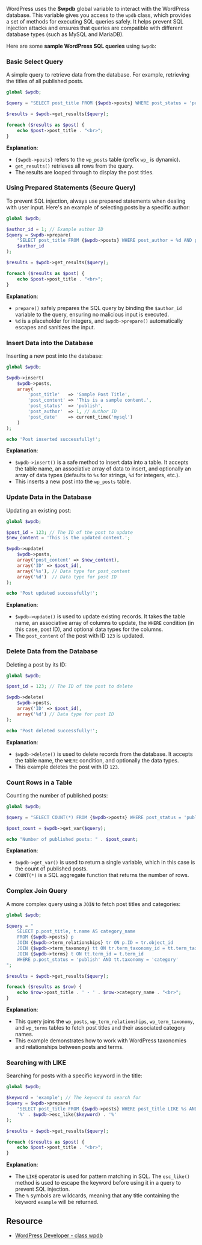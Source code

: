 WordPress uses the **$wpdb** global variable to interact with the WordPress database. This variable gives you access to the `wpdb` class, which provides a set of methods for executing SQL queries safely. It helps prevent SQL injection attacks and ensures that queries are compatible with different database types (such as MySQL and MariaDB).

Here are some **sample WordPress SQL queries** using `$wpdb`:

### **Basic Select Query**
A simple query to retrieve data from the database. For example, retrieving the titles of all published posts.

```php
global $wpdb;

$query = "SELECT post_title FROM {$wpdb->posts} WHERE post_status = 'publish'";

$results = $wpdb->get_results($query);

foreach ($results as $post) {
    echo $post->post_title . "<br>";
}
```

**Explanation**:
- `{$wpdb->posts}` refers to the `wp_posts` table (prefix `wp_` is dynamic).
- `get_results()` retrieves all rows from the query.
- The results are looped through to display the post titles.

### **Using Prepared Statements (Secure Query)**
To prevent SQL injection, always use prepared statements when dealing with user input. Here's an example of selecting posts by a specific author:

```php
global $wpdb;

$author_id = 1; // Example author ID
$query = $wpdb->prepare(
    "SELECT post_title FROM {$wpdb->posts} WHERE post_author = %d AND post_status = 'publish'",
    $author_id
);

$results = $wpdb->get_results($query);

foreach ($results as $post) {
    echo $post->post_title . "<br>";
}
```

**Explanation**:
- `prepare()` safely prepares the SQL query by binding the `$author_id` variable to the query, ensuring no malicious input is executed.
- `%d` is a placeholder for integers, and `$wpdb->prepare()` automatically escapes and sanitizes the input.
    
### **Insert Data into the Database**
Inserting a new post into the database:

```php
global $wpdb;

$wpdb->insert(
    $wpdb->posts,
    array(
        'post_title'   => 'Sample Post Title',
        'post_content' => 'This is a sample content.',
        'post_status'  => 'publish',
        'post_author'  => 1, // Author ID
        'post_date'    => current_time('mysql')
    )
);

echo 'Post inserted successfully!';
```

**Explanation**:
- `$wpdb->insert()` is a safe method to insert data into a table. It accepts the table name, an associative array of data to insert, and optionally an array of data types (defaults to `%s` for strings, `%d` for integers, etc.).
- This inserts a new post into the `wp_posts` table.

### **Update Data in the Database**
Updating an existing post:

```php
global $wpdb;

$post_id = 123; // The ID of the post to update
$new_content = 'This is the updated content.';

$wpdb->update(
    $wpdb->posts,
    array('post_content' => $new_content),
    array('ID' => $post_id),
    array('%s'), // Data type for post_content
    array('%d')  // Data type for post ID
);

echo 'Post updated successfully!';
```

**Explanation**:
- `$wpdb->update()` is used to update existing records. It takes the table name, an associative array of columns to update, the `WHERE` condition (in this case, post ID), and optional data types for the columns.
- The `post_content` of the post with ID `123` is updated.

### **Delete Data from the Database**
Deleting a post by its ID:

```php
global $wpdb;

$post_id = 123; // The ID of the post to delete

$wpdb->delete(
    $wpdb->posts,
    array('ID' => $post_id),
    array('%d') // Data type for post ID
);

echo 'Post deleted successfully!';
```

**Explanation**:
- `$wpdb->delete()` is used to delete records from the database. It accepts the table name, the `WHERE` condition, and optionally the data types.
- This example deletes the post with ID `123`.

### **Count Rows in a Table**
Counting the number of published posts:

```php
global $wpdb;

$query = "SELECT COUNT(*) FROM {$wpdb->posts} WHERE post_status = 'publish'";

$post_count = $wpdb->get_var($query);

echo "Number of published posts: " . $post_count;
```

**Explanation**:
- `$wpdb->get_var()` is used to return a single variable, which in this case is the count of published posts.
- `COUNT(*)` is a SQL aggregate function that returns the number of rows.

### **Complex Join Query**
A more complex query using a `JOIN` to fetch post titles and categories:

```php
global $wpdb;

$query = "
    SELECT p.post_title, t.name AS category_name
    FROM {$wpdb->posts} p
    JOIN {$wpdb->term_relationships} tr ON p.ID = tr.object_id
    JOIN {$wpdb->term_taxonomy} tt ON tr.term_taxonomy_id = tt.term_taxonomy_id
    JOIN {$wpdb->terms} t ON tt.term_id = t.term_id
    WHERE p.post_status = 'publish' AND tt.taxonomy = 'category'
";

$results = $wpdb->get_results($query);

foreach ($results as $row) {
    echo $row->post_title . ' - ' . $row->category_name . "<br>";
}
```

**Explanation**:
- This query joins the `wp_posts`, `wp_term_relationships`, `wp_term_taxonomy`, and `wp_terms` tables to fetch post titles and their associated category names.
- This example demonstrates how to work with WordPress taxonomies and relationships between posts and terms.

### **Searching with LIKE**
Searching for posts with a specific keyword in the title:

```php
global $wpdb;

$keyword = 'example'; // The keyword to search for
$query = $wpdb->prepare(
    "SELECT post_title FROM {$wpdb->posts} WHERE post_title LIKE %s AND post_status = 'publish'",
    '%' . $wpdb->esc_like($keyword) . '%'
);

$results = $wpdb->get_results($query);

foreach ($results as $post) {
    echo $post->post_title . "<br>";
}
```

**Explanation**:
- The `LIKE` operator is used for pattern matching in SQL. The `esc_like()` method is used to escape the keyword before using it in a query to prevent SQL injection.
- The `%` symbols are wildcards, meaning that any title containing the keyword `example` will be returned.

## Resource
- [WordPress Developer - class wpdb](https://developer.wordpress.org/reference/classes/wpdb/)